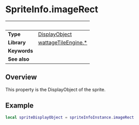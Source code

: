 # SpriteInfo.imageRect

|                      | &nbsp;
| -------------------- | ---------------------------------------------------------------
| __Type__             | [DisplayObject](https://docs.coronalabs.com/api/type/DisplayObject/index.html)
| __Library__          | [wattageTileEngine.*](../Readme.markdown)
| __Keywords__         |
| __See also__         |


## Overview

This property is the DisplayObject of the sprite.


## Example

``````lua
local spriteDisplayObject = spriteInfoInstance.imageRect
``````
